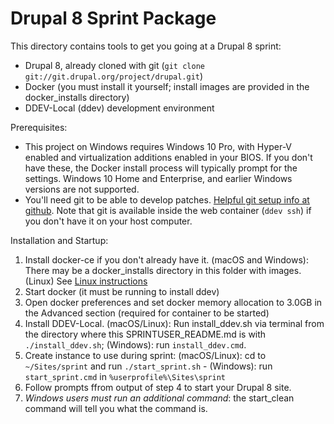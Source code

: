 # Drupal 8 Sprint Package

This directory contains tools to get you going at a Drupal 8 sprint:

* Drupal 8, already cloned with git (`git clone git://git.drupal.org/project/drupal.git`)
* Docker (you must install it yourself; install images are provided in the docker_installs directory)
* DDEV-Local (ddev) development environment

Prerequisites: 

* This project on Windows requires Windows 10 Pro, with Hyper-V enabled and virtualization additions enabled in your BIOS. If you don't have these, the Docker install process will typically prompt for the settings. Windows 10 Home and Enterprise, and earlier Windows versions are not supported.
* You'll need git to be able to develop patches. [Helpful git setup info at github](https://help.github.com/articles/set-up-git/). Note that git is available inside the web container (`ddev ssh`) if you don't have it on your host computer.

Installation and Startup:

1. Install docker-ce if you don't already have it. (macOS and Windows): There may be a docker_installs directory in this folder with images.  (Linux) See [Linux instructions](https://docs.docker.com/install/#docker-ce)
2. Start docker (it must be running to install ddev)
3. Open docker preferences and set docker memory allocation to 3.0GB in the Advanced section (required for container to be started)
3. Install DDEV-Local. (macOS/Linux): Run install_ddev.sh via terminal from the directory where this SPRINTUSER_README.md is with `./install_ddev.sh`; (Windows): run `install_ddev.cmd`.
4. Create instance to use during sprint: (macOS/Linux): cd to `~/Sites/sprint` and run `./start_sprint.sh` - (Windows): run `start_sprint.cmd` in `%userprofile%\Sites\sprint`
5. Follow prompts ffrom output of step 4 to start your Drupal 8 site.
6. _Windows users must run an additional command_: the start_clean command will tell you what the command is.

